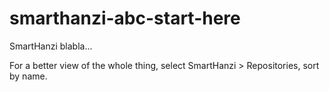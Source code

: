 # smarthanzi-abc-start-here

SmartHanzi blabla...

For a better view of the whole thing, select SmartHanzi > Repositories, sort by name.
